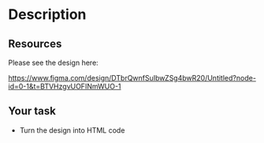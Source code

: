 # Description

## Resources

Please see the design here:

https://www.figma.com/design/DTbrQwnfSuIbwZSg4bwR20/Untitled?node-id=0-1&t=BTVHzgvUOFINmWUO-1

## Your task

* Turn the design into HTML code
